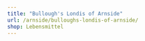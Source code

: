 ```yaml
---
title: "Bullough's Londis of Arnside"
url: /arnside/bulloughs-londis-of-arnside/
shop: Lebensmittel
---
```

